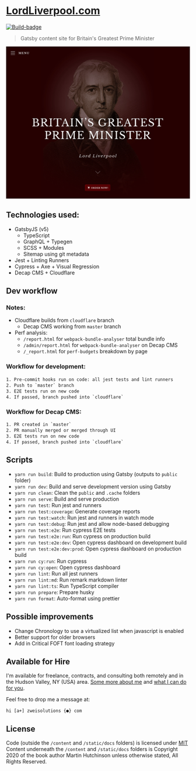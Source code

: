 # [LordLiverpool.com](https://www.lordliverpool.com/)

[![Build-badge](https://img.shields.io/github/actions/workflow/status/Zweihander-Main/lordliverpool.com/test.yml?branch=master&logo=github&style=flat-square)](https://github.com/Zweihander-Main/lordliverpool.com/actions?query=workflow%3Ae2e-test)

> Gatsby content site for Britain's Greatest Prime Minister

![Screenshot of LordLiverpool.com](./docs/lordliverpool.png)

## Technologies used:

-   GatsbyJS (v5)
    -   TypeScript
    -   GraphQL + Typegen
    -   SCSS + Modules
    -   Sitemap using git metadata
-   Jest + Linting Runners
-   Cypress + Axe + Visual Regression
-   Decap CMS + Cloudflare

## Dev workflow

### Notes:

-   Cloudflare builds from `cloudflare` branch
    -   Decap CMS working from `master` branch
-   Perf analysis:
    -   `/report.html` for `webpack-bundle-analyser` total bundle info
    -   `/admin/report.html` for `webpack-bundle-analyser` on Decap CMS
    -   `/_report.html` for `perf-budgets` breakdown by page

### Workflow for development:

    1. Pre-commit hooks run on code: all jest tests and lint runners
    2. Push to `master` branch
    3. E2E tests run on new code
    4. If passed, branch pushed into `cloudflare`

### Workflow for Decap CMS:

    1. PR created in `master`
    2. PR manually merged or merged through UI
    3. E2E tests run on new code
    4. If passed, branch pushed into `cloudflare`

## Scripts

-   `yarn run build`: Build to production using Gatsby (outputs to `public` folder)
-   `yarn run dev`: Build and serve development version using Gatsby
-   `yarn run clean`: Clean the `public` and `.cache` folders
-   `yarn run serve`: Build and serve production
-   `yarn run test`: Run jest and runners
-   `yarn run test:coverage`: Generate coverage reports
-   `yarn run test:watch`: Run jest and runners in watch mode
-   `yarn run test:debug`: Run jest and allow node-based debugging
-   `yarn run test:e2e`: Run cypress E2E tests
-   `yarn run test:e2e:run`: Run cypress on production build
-   `yarn run test:e2e:dev`: Open cypress dashboard on development build
-   `yarn run test:e2e:dev:prod`: Open cypress dashboard on production build
-   `yarn run cy:run`: Run cypress
-   `yarn run cy:open`: Open cypress dashboard
-   `yarn run lint`: Run all jest runners
-   `yarn run lint:md`: Run remark markdown linter
-   `yarn run lint:ts`: Run TypeScript compiler
-   `yarn run prepare`: Prepare husky
-   `yarn run format`: Auto-format using prettier

## Possible improvements

-   Change Chronology to use a virtualized list when javascript is enabled
-   Better support for older browsers
-   Add in Critical FOFT font loading strategy

## Available for Hire

I'm available for freelance, contracts, and consulting both remotely and in the Hudson Valley, NY (USA) area. [Some more about me](https://www.zweisolutions.com/about.html) and [what I can do for you](https://www.zweisolutions.com/services.html).

Feel free to drop me a message at:

```
hi [a+] zweisolutions {●} com
```

## License

Code (outside the `/content` and `/static/docs` folders) is licensed under [MIT](./LICENSE)
Content underneath the `/content` and `/static/docs` folders is Copyright 2020 of the book author Martin Hutchinson unless otherwise stated, All Rights Reserved.
